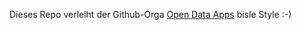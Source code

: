 Dieses Repo verleiht der Github-Orga [Open Data Apps](https://github.com/open-data-apps) bisle Style :-)
